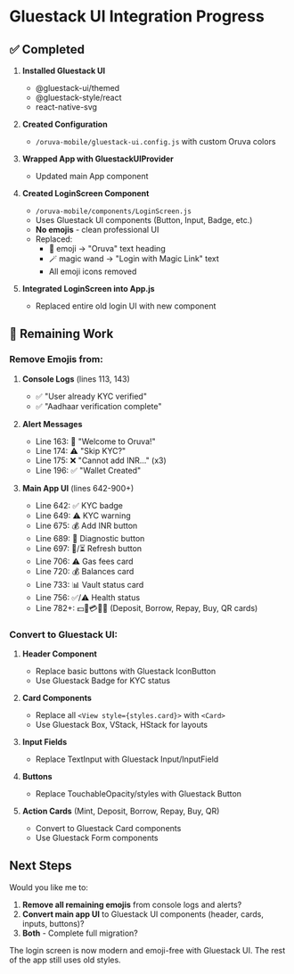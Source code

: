 # Gluestack UI Integration Progress

## ✅ Completed
1. **Installed Gluestack UI**
   - @gluestack-ui/themed
   - @gluestack-style/react
   - react-native-svg

2. **Created Configuration**
   - `/oruva-mobile/gluestack-ui.config.js` with custom Oruva colors

3. **Wrapped App with GluestackUIProvider**
   - Updated main App component

4. **Created LoginScreen Component**
   - `/oruva-mobile/components/LoginScreen.js`
   - Uses Gluestack UI components (Button, Input, Badge, etc.)
   - **No emojis** - clean professional UI
   - Replaced:
     - 🏦 emoji → "Oruva" text heading
     - 🪄 magic wand → "Login with Magic Link" text
     - All emoji icons removed

5. **Integrated LoginScreen into App.js**
   - Replaced entire old login UI with new component

## 🚧 Remaining Work

### Remove Emojis from:
1. **Console Logs** (lines 113, 143)
   - ✅ "User already KYC verified"
   - ✅ "Aadhaar verification complete"

2. **Alert Messages**
   - Line 163: 🎉 "Welcome to Oruva!" 
   - Line 174: ⚠️ "Skip KYC?"
   - Line 175: ❌ "Cannot add INR..." (x3)
   - Line 196: ✅ "Wallet Created"

3. **Main App UI** (lines 642-900+)
   - Line 642: ✅ KYC badge
   - Line 649: ⚠️ KYC warning
   - Line 675: 💰 Add INR button
   - Line 689: 🔧 Diagnostic button
   - Line 697: 🔄/⏳ Refresh button
   - Line 706: ⚠️ Gas fees card
   - Line 720: 💰 Balances card
   - Line 733: 📊 Vault status card
   - Line 756: ✅/⚠️ Health status
   - Line 782+: 💵💸💳🛒📱 (Deposit, Borrow, Repay, Buy, QR cards)

### Convert to Gluestack UI:
1. **Header Component**
   - Replace basic buttons with Gluestack IconButton
   - Use Gluestack Badge for KYC status

2. **Card Components**
   - Replace all `<View style={styles.card}>` with `<Card>`
   - Use Gluestack Box, VStack, HStack for layouts

3. **Input Fields**
   - Replace TextInput with Gluestack Input/InputField

4. **Buttons**
   - Replace TouchableOpacity/styles with Gluestack Button

5. **Action Cards** (Mint, Deposit, Borrow, Repay, Buy, QR)
   - Convert to Gluestack Card components
   - Use Gluestack Form components

## Next Steps

Would you like me to:
1. **Remove all remaining emojis** from console logs and alerts?
2. **Convert main app UI** to Gluestack UI components (header, cards, inputs, buttons)?
3. **Both** - Complete full migration?

The login screen is now modern and emoji-free with Gluestack UI. The rest of the app still uses old styles.
